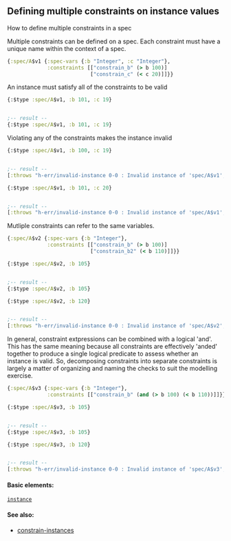 <!---
  This markdown file was generated. Do not edit.
  -->

## Defining multiple constraints on instance values

How to define multiple constraints in a spec

Multiple constraints can be defined on a spec. Each constraint must have a unique name within the context of a spec.

```clojure
{:spec/A$v1 {:spec-vars {:b "Integer", :c "Integer"},
             :constraints [["constrain_b" (> b 100)]
                           ["constrain_c" (< c 20)]]}}
```

An instance must satisfy all of the constraints to be valid

```clojure
{:$type :spec/A$v1, :b 101, :c 19}


;-- result --
{:$type :spec/A$v1, :b 101, :c 19}
```

Violating any of the constraints makes the instance invalid

```clojure
{:$type :spec/A$v1, :b 100, :c 19}


;-- result --
[:throws "h-err/invalid-instance 0-0 : Invalid instance of 'spec/A$v1', violates constraints constrain_b" :h-err/invalid-instance]
```

```clojure
{:$type :spec/A$v1, :b 101, :c 20}


;-- result --
[:throws "h-err/invalid-instance 0-0 : Invalid instance of 'spec/A$v1', violates constraints constrain_c" :h-err/invalid-instance]
```

Mutliple constraints can refer to the same variables.

```clojure
{:spec/A$v2 {:spec-vars {:b "Integer"},
             :constraints [["constrain_b" (> b 100)]
                           ["constrain_b2" (< b 110)]]}}
```

```clojure
{:$type :spec/A$v2, :b 105}


;-- result --
{:$type :spec/A$v2, :b 105}
```

```clojure
{:$type :spec/A$v2, :b 120}


;-- result --
[:throws "h-err/invalid-instance 0-0 : Invalid instance of 'spec/A$v2', violates constraints constrain_b2" :h-err/invalid-instance]
```

In general, constraint extpressions can be combined with a logical 'and'. This has the same meaning because all constraints are effectively 'anded' together to produce a single logical predicate to assess whether an instance is valid. So, decomposing constraints into separate constraints is largely a matter of organizing and naming the checks to suit the modelling exercise.

```clojure
{:spec/A$v3 {:spec-vars {:b "Integer"},
             :constraints [["constrain_b" (and (> b 100) (< b 110))]]}}
```

```clojure
{:$type :spec/A$v3, :b 105}


;-- result --
{:$type :spec/A$v3, :b 105}
```

```clojure
{:$type :spec/A$v3, :b 120}


;-- result --
[:throws "h-err/invalid-instance 0-0 : Invalid instance of 'spec/A$v3', violates constraints constrain_b" :h-err/invalid-instance]
```

#### Basic elements:

[`instance`](../halite-basic-syntax-reference.md#instance)

#### See also:

* [constrain-instances](constrain-instances.md)


